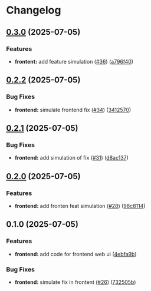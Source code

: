 # Changelog

## [0.3.0](https://github.com/mos2dl/devops-tests/compare/frontend-v0.2.2...frontend-v0.3.0) (2025-07-05)


### Features

* **frontent:** add feature simulation ([#36](https://github.com/mos2dl/devops-tests/issues/36)) ([a796f40](https://github.com/mos2dl/devops-tests/commit/a796f407dd878be9666a0f462cec7f6601abe916))

## [0.2.2](https://github.com/mos2dl-homelab/devops-project/compare/frontend-v0.2.1...frontend-v0.2.2) (2025-07-05)


### Bug Fixes

* **frontend:** simulate frontend fix ([#34](https://github.com/mos2dl-homelab/devops-project/issues/34)) ([3412570](https://github.com/mos2dl-homelab/devops-project/commit/3412570f4d09f3352cb02c3989eb56f4faee663e))

## [0.2.1](https://github.com/mos2dl-homelab/devops-project/compare/frontend-v0.2.0...frontend-v0.2.1) (2025-07-05)


### Bug Fixes

* **frontend:** add simulation of fix ([#31](https://github.com/mos2dl-homelab/devops-project/issues/31)) ([d8ac137](https://github.com/mos2dl-homelab/devops-project/commit/d8ac1370b97f1153a4917d7bed0bb79838889cbf))

## [0.2.0](https://github.com/mos2dl-homelab/devops-project/compare/frontend-v0.1.0...frontend-v0.2.0) (2025-07-05)


### Features

* **frontend:** add fronten feat simulation ([#28](https://github.com/mos2dl-homelab/devops-project/issues/28)) ([98c8114](https://github.com/mos2dl-homelab/devops-project/commit/98c8114b6afbf922e4cdd6c9f13bfff55bb840fc))

## 0.1.0 (2025-07-05)


### Features

* **frontend:** add code for frontend web ui ([4ebfa9b](https://github.com/mos2dl-homelab/devops-project/commit/4ebfa9b73882decd28d2ed39842ac2689320ac2a))


### Bug Fixes

* **frontend:** simulate fix in frontent ([#26](https://github.com/mos2dl-homelab/devops-project/issues/26)) ([732505b](https://github.com/mos2dl-homelab/devops-project/commit/732505b2b5d644cd1a2443ae8ad48933ce469745))
